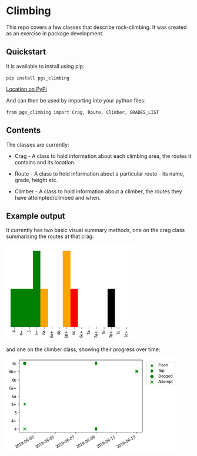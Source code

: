 # Climbing
This repo covers a few classes that describe rock-climbing.  It was created as an exercise in package development.

## Quickstart
It is available to install using pip:

`pip install pgs_climbing`

[Location on PyPi](https://pypi.org/project/pgs-climbing/)

And can then be used by importing into your python files:

`from pgs_climbing import Crag, Route, Climber, GRADES_LIST`

## Contents
The classes are currently:

- Crag - A class to hold information about each climbing area, the routes it contains and its location.
- Route - A class to hold information about a particular route - its name, grade, height etc.

- Climber - A class to hold information about a climber, the routes they have attempted/climbed and when.

## Example output

It currently has two basic visual summary methods, one on the crag class summarising the routes at that crag:

![Crag_summary](crag_summary.png)

and one on the climber class, showing their progress over time: 

![Climber_progress](climber_progress.png)


